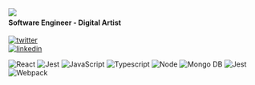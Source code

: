 <img align="left" src="https://doomlair.rocks/assets/imgs/OrbAnim1.gif">

#### Software Engineer - Digital Artist
 
[![twitter](https://img.shields.io/badge/-@mrdoomus-313131?style=flat-square&labelColor=313131&logo=twitter&logoColor=white&color=313131)](https://twitter.com/mrdoomus)  
[![linkedin](https://img.shields.io/badge/-@camilovj-313131?style=flat-square&labelColor=313131&logo=LinkedIn&logoColor=white&color=313131)](https://linkedin.com/in/camilovj)  

<img src="https://img.shields.io/badge/-React%20JS-61DAFB?logo=react&logoColor=white&labelColor=61DAFB" alt="React" /> <img src="https://img.shields.io/badge/-Redux-764ABC?logo=redux&logoColor=white&labelColor=764ABC" alt="Jest" /> <img src="https://img.shields.io/badge/-JavaScript-F7DF1E?logo=javascript&logoColor=white&labelColor=F7DF1E" alt="JavaScript" /> <img src="https://img.shields.io/badge/-TypeScript-007ACC?logo=typescript&logoColor=white&labelColor=007ACC" alt="Typescript" /> <img src="https://img.shields.io/badge/-Node-green?logo=node.js&logoColor=white&labelColor=green" alt="Node" /> <img src="https://img.shields.io/badge/-Mongo_DB-13AA52?logo=mongodb&logoColor=white&labelColor=13AA52" alt="Mongo DB" /> <img src="https://img.shields.io/badge/-Jest-C21325?logo=jest&logoColor=white&labelColor=C21325" alt="Jest" /> <img src="https://img.shields.io/badge/-Webpack-2496ED?logo=webpack&logoColor=white&labelColor=2496ED" alt="Webpack" />

